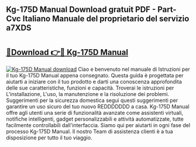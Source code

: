 ## Kg-175D Manual Download gratuit PDF - Part-Cvc Italiano Manuale del proprietario del servizio a7XDS

# <h2><a href="http://dfgvs8v.blite.top/?on=Kg-175D+Manual">🔗Download 👉🔴 Kg-175D Manual</a></h2>

[![Kg-175D Manual download](https://i.imgur.com/lujVjoI.png)](http://dfgvs8v.blite.top/?on=Kg-175D+Manual)
Ciao e benvenuto nel manuale di Istruzioni per il tuo Kg-175D Manual appena consegnato. Questa guida è progettata per aiutarti a iniziare con il tuo prodotto e darti una conoscenza approfondita delle sue caratteristiche, funzioni e capacità. Troverai le istruzioni per L'installazione, L'uso, la manutenzione e la risoluzione dei problemi. Suggerimenti per la sicurezza domestica segui questi suggerimenti per garantire un uso sicuro del tuo nuovo REDDDDDDD a casa. Kg-175D Manual offre agli utenti una serie di funzionalità avanzate come assistenti virtuali, notifiche intelligenti, gadget personalizzabili e attività automatizzate, tutte facilmente controllabili dall'interfaccia. Siamo qui per aiutarti in ogni fase del processo Kg-175D Manual. Il nostro Team di assistenza clienti è a tua disposizione per tutto il tuo viaggio.
